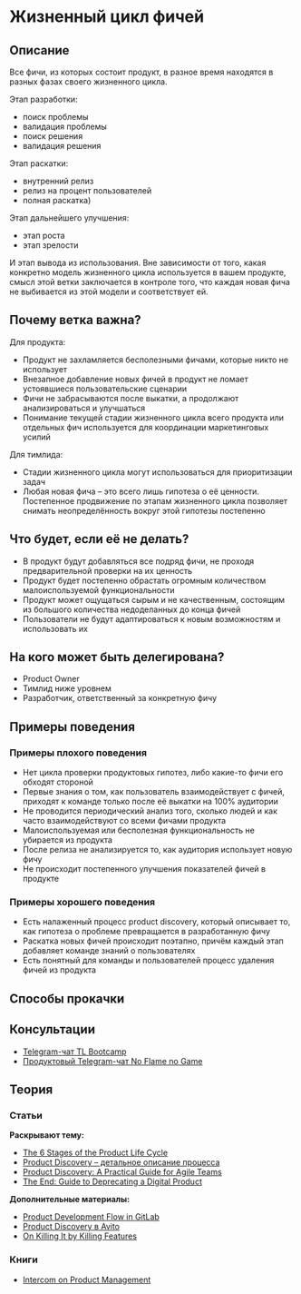 # Жизненный цикл фичей
## Описание
Все фичи, из которых состоит продукт, в разное время находятся в разных фазах своего жизненного цикла.

Этап разработки:
- поиск проблемы
- валидация проблемы
- поиск решения
- валидация решения

Этап раскатки:
- внутренний релиз
- релиз на процент пользователей
- полная раскатка)

Этап дальнейшего улучшения:
- этап роста 
- этап зрелости

 И этап вывода из использования. Вне зависимости от того, какая конкретно модель жизненного цикла используется в вашем продукте, смысл этой ветки заключается в контроле того, что каждая новая фича не выбивается из этой модели и соответствует ей.

## Почему ветка важна?
Для продукта:
- Продукт не захламляется бесполезными фичами, которые никто не использует
- Внезапное добавление новых фичей в продукт не ломает устоявшиеся пользовательские сценарии
- Фичи не забрасываются после выкатки, а продолжают анализироваться и улучшаться
- Понимание текущей стадии жизненного цикла всего продукта или отдельных фич используется для координации маркетинговых усилий

Для тимлида:
- Стадии жизненного цикла могут использоваться для приоритизации задач
- Любая новая фича – это всего лишь гипотеза о её ценности. Постепенное продвижение по этапам жизненного цикла позволяет снимать неопределённость вокруг этой гипотезы постепенно

## Что будет, если её не делать?
- В продукт будут добавляться все подряд фичи, не проходя предварительной проверки на их ценность
- Продукт будет постепенно обрастать огромным количеством малоиспользуемой функциональности
- Продукт может ощущаться сырым и не качественным, состоящим из большого количества недоделанных до конца фичей
- Пользователи не будут адаптироваться к новым возможностям и использовать их

## На кого может быть делегирована?
- Product Owner
- Тимлид ниже уровнем
- Разработчик, ответственный за конкретную фичу

## Примеры поведения
### Примеры плохого поведения
- Нет цикла проверки продуктовых гипотез, либо какие-то фичи его обходят стороной
- Первые знания о том, как пользователь взаимодействует с фичей, приходят к команде только после её выкатки на 100% аудитории
- Не проводится периодический анализ того, сколько людей и как часто взаимодействуют со всеми фичами продукта
- Малоиспользуемая или бесполезная функциональность не убирается из продукта
- После релиза не анализируется то, как аудитория использует новую фичу
- Не происходит постепенного улучшения показателей фичей в продукте

### Примеры хорошего поведения
- Есть налаженный процесс product discovery, который описывает то, как гипотеза о проблеме превращается в разработанную фичу
- Раскатка новых фичей происходит поэтапно, причём каждый этап добавляет команде знаний о пользователях
- Есть понятный для команды и пользователей процесс удаления фичей из продукта

## Способы прокачки
## Консультации
- [Telegram-чат TL Bootcamp](https://tlinks.run/tlbootcamp)
- [Продуктовый Telegram-чат No Flame no Game](https://t.me/joinchat/BrfI2UHjvA2HbQNSW4Irog)

## Теория
### Статьи
**Раскрывают тему:**
- [The 6 Stages of the Product Life Cycle](https://blog.hubspot.com/marketing/product-life-cycle)
- [Product Discovery – детальное описание процесса](http://productframework.ru/product_discovery)
- [Product Discovery: A Practical Guide for Agile Teams](https://herbig.co/product-discovery/)
- [The End: Guide to Deprecating a Digital Product](https://medium.com%2F@medium.com/@molenoski/the-end-guide-to-deprecating-a-digital-product-d4f3606b3a71)

**Дополнительные материалы:**
- [Product Development Flow in GitLab](https://about.gitlab.com/handbook/product-development-flow/)
- [Product Discovery в Avito](https://medium.com/@webmisha/%D0%BF%D1%80%D0%BE-discovery-sprints-e7f6cd48e124)
- [On Killing It by Killing Features](https://product.hubspot.com/blog/on-killing-it-by-killing-features)

### Книги
- [Intercom on Product Management](https://www.intercom.com/books/product-management)
